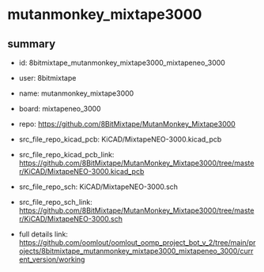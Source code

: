 # mutanmonkey_mixtape3000
 
## summary 
* id: 8bitmixtape_mutanmonkey_mixtape3000_mixtapeneo_3000
* user: 8bitmixtape
* name: mutanmonkey_mixtape3000
* board: mixtapeneo_3000
* repo: https://github.com/8BitMixtape/MutanMonkey_Mixtape3000
* src_file_repo_kicad_pcb: KiCAD/MixtapeNEO-3000.kicad_pcb
* src_file_repo_kicad_pcb_link: https://github.com/8BitMixtape/MutanMonkey_Mixtape3000/tree/master/KiCAD/MixtapeNEO-3000.kicad_pcb


* src_file_repo_sch: KiCAD/MixtapeNEO-3000.sch
* src_file_repo_sch_link: https://github.com/8BitMixtape/MutanMonkey_Mixtape3000/tree/master/KiCAD/MixtapeNEO-3000.sch
* full details link: https://github.com/oomlout/oomlout_oomp_project_bot_v_2/tree/main/projects/8bitmixtape_mutanmonkey_mixtape3000_mixtapeneo_3000/current_version/working  







